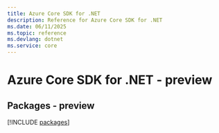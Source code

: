 ```yaml
---
title: Azure Core SDK for .NET
description: Reference for Azure Core SDK for .NET
ms.date: 06/11/2025
ms.topic: reference
ms.devlang: dotnet
ms.service: core
---
```

# Azure Core SDK for .NET - preview
## Packages - preview
[!INCLUDE [packages](core-index.md)]